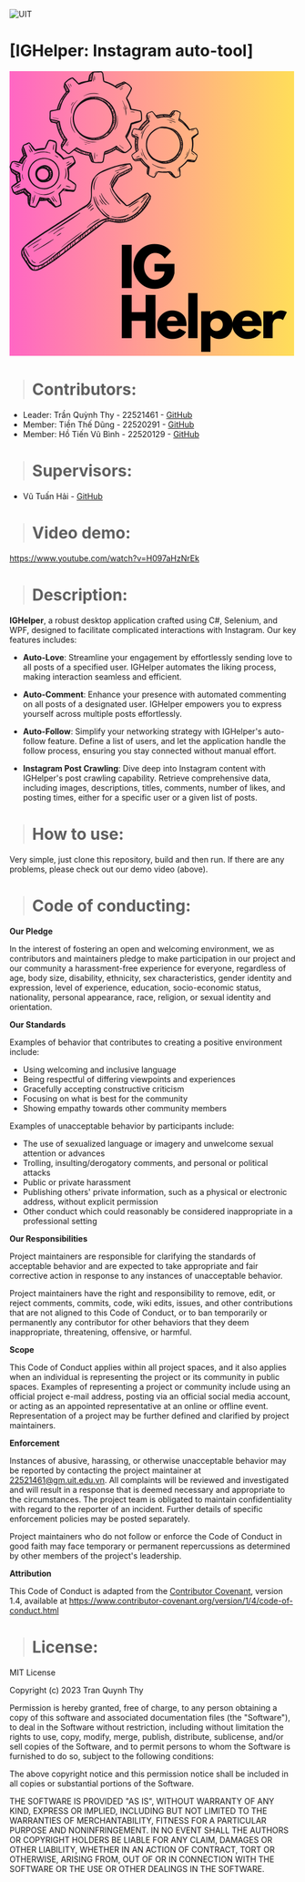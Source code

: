 ![UIT](https://img.shields.io/badge/from-UIT%20VNUHCM-blue?style=for-the-badge&link=https%3A%2F%2Fwww.uit.edu.vn%2F)

# [IGHelper: Instagram auto-tool]

![IGHelper.png](https://github.com/dungtthe/IT008-Instagram/blob/master/logo.png?raw=true)

> # Contributors:

- Leader: Trần Quỳnh Thy - 22521461 - [GitHub](https://github.com/tqthy)
- Member: Tiền Thế Dũng - 22520291 - [GitHub](https://github.com/dungtthe)
- Member: Hồ Tiến Vũ Bình - 22520129 - [GitHub](https://github.com/VuBinhVL)

> # Supervisors:

- Vũ Tuấn Hải - [GitHub](https://github.com/vutuanhai237)

> # Video demo:
https://www.youtube.com/watch?v=H097aHzNrEk

> # Description:
**IGHelper**, a robust desktop application crafted using C#, Selenium, and WPF, designed to facilitate complicated interactions with Instagram. Our key features includes:

- **Auto-Love**: Streamline your engagement by effortlessly sending love to all posts of a specified user. IGHelper automates the liking process, making interaction seamless and efficient.

- **Auto-Comment**: Enhance your presence with automated commenting on all posts of a designated user. IGHelper empowers you to express yourself across multiple posts effortlessly.

- **Auto-Follow**: Simplify your networking strategy with IGHelper's auto-follow feature. Define a list of users, and let the application handle the follow process, ensuring you stay connected without manual effort.

- **Instagram Post Crawling**: Dive deep into Instagram content with IGHelper's post crawling capability. Retrieve comprehensive data, including images, descriptions, titles, comments, number of likes, and posting times, either for a specific user or a given list of posts.

> # How to use:

Very simple, just clone this repository, build and then run. If there are any problems, please check out our demo video (above).

> # Code of conducting:

**Our Pledge**

In the interest of fostering an open and welcoming environment, we as contributors and maintainers pledge to make participation in our project and our community a harassment-free experience for everyone, regardless of age, body size, disability, ethnicity, sex characteristics, gender identity and expression, level of experience, education, socio-economic status, nationality, personal appearance, race, religion, or sexual identity and orientation.

**Our Standards**

Examples of behavior that contributes to creating a positive environment include:

* Using welcoming and inclusive language
* Being respectful of differing viewpoints and experiences
* Gracefully accepting constructive criticism
* Focusing on what is best for the community
* Showing empathy towards other community members

Examples of unacceptable behavior by participants include:

* The use of sexualized language or imagery and unwelcome sexual attention or advances
* Trolling, insulting/derogatory comments, and personal or political attacks
* Public or private harassment
* Publishing others' private information, such as a physical or electronic address, without explicit permission
* Other conduct which could reasonably be considered inappropriate in a professional setting

**Our Responsibilities**

Project maintainers are responsible for clarifying the standards of acceptable behavior and are expected to take appropriate and fair corrective action in response to any instances of unacceptable behavior.

Project maintainers have the right and responsibility to remove, edit, or reject comments, commits, code, wiki edits, issues, and other contributions that are not aligned to this Code of Conduct, or to ban temporarily or permanently any contributor for other behaviors that they deem inappropriate, threatening, offensive, or harmful.

**Scope**

This Code of Conduct applies within all project spaces, and it also applies when an individual is representing the project or its community in public spaces. Examples of representing a project or community include using an official project e-mail address, posting via an official social media account, or acting as an appointed representative at an online or offline event. Representation of a project may be further defined and clarified by project maintainers.

**Enforcement**

Instances of abusive, harassing, or otherwise unacceptable behavior may be reported by contacting the project maintainer at 22521461@gm.uit.edu.vn. All complaints will be reviewed and investigated and will result in a response that is deemed necessary and appropriate to the circumstances. The project team is obligated to maintain confidentiality with regard to the reporter of an incident. Further details of specific enforcement policies may be posted separately.

Project maintainers who do not follow or enforce the Code of Conduct in good faith may face temporary or permanent repercussions as determined by other members of the project's leadership.

**Attribution**

This Code of Conduct is adapted from the [Contributor Covenant](https://www.contributor-covenant.org), version 1.4, available at <https://www.contributor-covenant.org/version/1/4/code-of-conduct.html>

> # License:
MIT License

Copyright (c) 2023 Tran Quynh Thy

Permission is hereby granted, free of charge, to any person obtaining a copy
of this software and associated documentation files (the "Software"), to deal
in the Software without restriction, including without limitation the rights
to use, copy, modify, merge, publish, distribute, sublicense, and/or sell
copies of the Software, and to permit persons to whom the Software is
furnished to do so, subject to the following conditions:

The above copyright notice and this permission notice shall be included in all
copies or substantial portions of the Software.

THE SOFTWARE IS PROVIDED "AS IS", WITHOUT WARRANTY OF ANY KIND, EXPRESS OR
IMPLIED, INCLUDING BUT NOT LIMITED TO THE WARRANTIES OF MERCHANTABILITY,
FITNESS FOR A PARTICULAR PURPOSE AND NONINFRINGEMENT. IN NO EVENT SHALL THE
AUTHORS OR COPYRIGHT HOLDERS BE LIABLE FOR ANY CLAIM, DAMAGES OR OTHER
LIABILITY, WHETHER IN AN ACTION OF CONTRACT, TORT OR OTHERWISE, ARISING FROM,
OUT OF OR IN CONNECTION WITH THE SOFTWARE OR THE USE OR OTHER DEALINGS IN THE
SOFTWARE.

